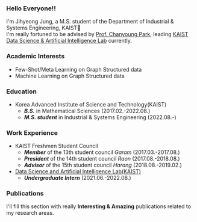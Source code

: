 ### Hello Everyone!!
I'm Jihyeong Jung, a M.S. student of the Department of Industrial & Systems Engineering, KAIST👋  
I'm really fortuned to be advised by [Prof. Chanyoung Park](http://dsail.kaist.ac.kr/professor/), leading [KAIST Data Science & Artificial Intelligence Lab](http://dsail.kaist.ac.kr/) currently.
### Academic Interests
* Few-Shot/Meta Learning on Graph Structured data
* Machine Learning on Graph Structured data

### Education
* Korea Advanced Institute of Science and Technology(KAIST)
  - **_B.S._** in Mathematical Sciences (2017.02.-2022.08.)
  - **_M.S. student_** in Industrial & Systems Engineering (2022.08.-)

### Work Experience
* KAIST Freshmen Student Council
  - **_Member_** of the 13th student council _Garam_ (2017.03.-2017.08.)
  - **_President_** of the 14th student council _Raon_ (2017.08.-2018.08.)
  - **_Advisor_** of the 15th student council _Harang_ (2018.08.-2019.02.)
* [Data Science and Artificial Intelligence Lab(KAIST)](http://dsail.kaist.ac.kr/)
  - **_Undergraduate Intern_** (2021.06.-2022.08.)
  
### Publications
 I'll fill this section with really **Interesting & Amazing** publications related to my research areas.

<!--
**JhngJng/JhngJng** is a ✨ _special_ ✨ repository because its `README.md` (this file) appears on your GitHub profile.

Here are some ideas to get you started:

- 🔭 I’m currently working on ...
- 🌱 I’m currently learning ...
- 👯 I’m looking to collaborate on ...
- 🤔 I’m looking for help with ...
- 💬 Ask me about ...
- 📫 How to reach me: ...
- 😄 Pronouns: ...
- ⚡ Fun fact: ...
-->
